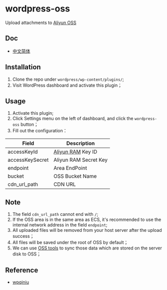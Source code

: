 # wordpress-oss
Upload attachments to [Aliyun OSS](https://www.aliyun.com/product/oss)

## Doc
- [中文简体](./README-cn.md)
## Installation
1. Clone the repo under `wordpress/wp-content/plugins/`;
2. Visit WordPress dashboard and activate this plugin；

## Usage
1. Activate this plugin;
2. Click Settings menu on the left of dashboard, and click the `wordpress-oss` button；
3. Fill out the configuration：

|Field|Description|
|-----------|-------------|
|accessKeyId|[Aliyun RAM](https://ram.console.aliyun.com) Key ID|
|accessKeySecret|Aliyun RAM Secret Key|
|endpoint|Area EndPoint|
|bucket|OSS Bucket Name|
|cdn_url_path|CDN URL|

## Note
1. The field `cdn_url_path` cannot end with `/`;
2. If the OSS area is in the same area as ECS, it's recommended to use the internal network address in the field `endpoint`;
3. All uploaded files will be removed from your host server after the upload success；
4. All files will be saved under the root of OSS by default；
5. We can use [OSS tools](https://help.aliyun.com/document_detail/44075.html) to sync those data which are stored on the server disk to OSS；

## Reference
- [wpqiniu](https://wordpress.org/plugins/wpqiniu/)
